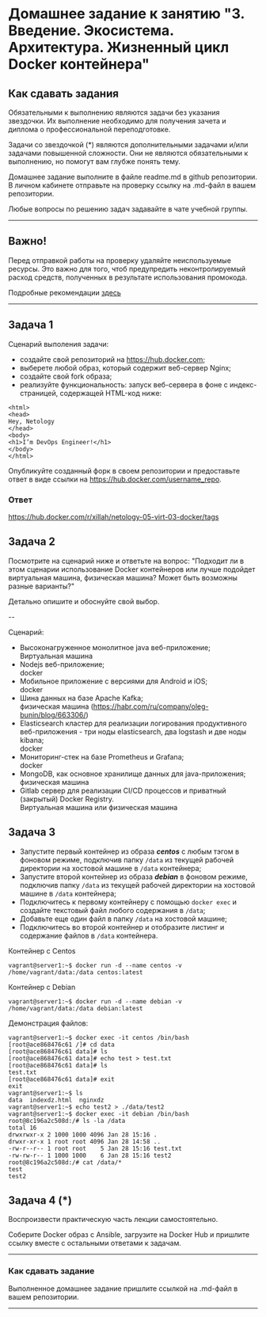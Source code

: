 
# Домашнее задание к занятию "3. Введение. Экосистема. Архитектура. Жизненный цикл Docker контейнера"

## Как сдавать задания

Обязательными к выполнению являются задачи без указания звездочки. Их выполнение необходимо для получения зачета и диплома о профессиональной переподготовке.

Задачи со звездочкой (*) являются дополнительными задачами и/или задачами повышенной сложности. Они не являются обязательными к выполнению, но помогут вам глубже понять тему.

Домашнее задание выполните в файле readme.md в github репозитории. В личном кабинете отправьте на проверку ссылку на .md-файл в вашем репозитории.

Любые вопросы по решению задач задавайте в чате учебной группы.

---


## Важно!

Перед отправкой работы на проверку удаляйте неиспользуемые ресурсы.
Это важно для того, чтоб предупредить неконтролируемый расход средств, полученных в результате использования промокода.

Подробные рекомендации [здесь](https://github.com/netology-code/virt-homeworks/blob/virt-11/r/README.md)

---

## Задача 1

Сценарий выполения задачи:

- создайте свой репозиторий на https://hub.docker.com;
- выберете любой образ, который содержит веб-сервер Nginx;
- создайте свой fork образа;
- реализуйте функциональность:
запуск веб-сервера в фоне с индекс-страницей, содержащей HTML-код ниже:
```
<html>
<head>
Hey, Netology
</head>
<body>
<h1>I’m DevOps Engineer!</h1>
</body>
</html>
```
Опубликуйте созданный форк в своем репозитории и предоставьте ответ в виде ссылки на https://hub.docker.com/username_repo.

### Ответ
https://hub.docker.com/r/xillah/netology-05-virt-03-docker/tags

## Задача 2

Посмотрите на сценарий ниже и ответьте на вопрос:
"Подходит ли в этом сценарии использование Docker контейнеров или лучше подойдет виртуальная машина, физическая машина? Может быть возможны разные варианты?"

Детально опишите и обоснуйте свой выбор.

--

Сценарий:

- Высоконагруженное монолитное java веб-приложение; </br>
Виртуальная машина
- Nodejs веб-приложение; </br>
docker
- Мобильное приложение c версиями для Android и iOS; </br>
docker
- Шина данных на базе Apache Kafka; </br>
физическая машина (https://habr.com/ru/company/oleg-bunin/blog/663306/) </br>
- Elasticsearch кластер для реализации логирования продуктивного веб-приложения - три ноды elasticsearch, два logstash и две ноды kibana; </br>
docker
- Мониторинг-стек на базе Prometheus и Grafana; </br>
docker
- MongoDB, как основное хранилище данных для java-приложения; </br>
физическая машина
- Gitlab сервер для реализации CI/CD процессов и приватный (закрытый) Docker Registry. </br>
Виртуальная машина или физическая машина

## Задача 3

- Запустите первый контейнер из образа ***centos*** c любым тэгом в фоновом режиме, подключив папку ```/data``` из текущей рабочей директории на хостовой машине в ```/data``` контейнера;
- Запустите второй контейнер из образа ***debian*** в фоновом режиме, подключив папку ```/data``` из текущей рабочей директории на хостовой машине в ```/data``` контейнера;
- Подключитесь к первому контейнеру с помощью ```docker exec``` и создайте текстовый файл любого содержания в ```/data```;
- Добавьте еще один файл в папку ```/data``` на хостовой машине;
- Подключитесь во второй контейнер и отобразите листинг и содержание файлов в ```/data``` контейнера.

Контейнер с Centos
```
vagrant@server1:~$ docker run -d --name centos -v  /home/vagrant/data:/data centos:latest
```
Контейнер с Debian
```
vagrant@server1:~$ docker run -d --name debian -v  /home/vagrant/data:/data debian:latest
```
Демонстрация файлов:
```
vagrant@server1:~$ docker exec -it centos /bin/bash
[root@ace868476c61 /]# cd data
[root@ace868476c61 data]# ls
[root@ace868476c61 data]# echo test > test.txt
[root@ace868476c61 data]# ls
test.txt
[root@ace868476c61 data]# exit
exit
vagrant@server1:~$ ls
data  indexdz.html  nginxdz
vagrant@server1:~$ echo test2 > ./data/test2
vagrant@server1:~$ docker exec -it debian /bin/bash
root@8c196a2c508d:/# ls -la /data
total 16
drwxrwxr-x 2 1000 1000 4096 Jan 28 15:16 .
drwxr-xr-x 1 root root 4096 Jan 28 14:58 ..
-rw-r--r-- 1 root root    5 Jan 28 15:16 test.txt
-rw-rw-r-- 1 1000 1000    6 Jan 28 15:16 test2
root@8c196a2c508d:/# cat /data/*
test
test2
```


## Задача 4 (*)

Воспроизвести практическую часть лекции самостоятельно.

Соберите Docker образ с Ansible, загрузите на Docker Hub и пришлите ссылку вместе с остальными ответами к задачам.


---

### Как cдавать задание

Выполненное домашнее задание пришлите ссылкой на .md-файл в вашем репозитории.

---
